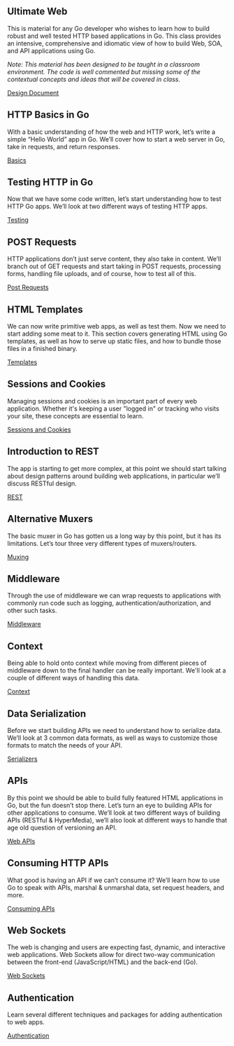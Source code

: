 ## Ultimate Web

This is material for any Go developer who wishes to learn how to build robust and well tested HTTP based applications in Go. This class provides an intensive, comprehensive and idiomatic view of how to build Web, SOA, and API applications using Go.

*Note: This material has been designed to be taught in a classroom environment. The code is well commented but missing some of the contextual concepts and ideas that will be covered in class.*

[Design Document](../../web/README.md)

## HTTP Basics in Go

With a basic understanding of how the web and HTTP work, let’s write a simple “Hello World” app in Go. We’ll cover how to start a web server in Go, take in requests, and return responses.

[Basics](../../topics/web/basics/README.md)

## Testing HTTP in Go

Now that we have some code written, let’s start understanding how to test HTTP Go apps. We’ll look at two different ways of testing HTTP apps.

[Testing](../../topics/web/testing/README.md)

## POST Requests

HTTP applications don’t just serve content, they also take in content. We’ll branch out of GET requests and start taking in POST requests, processing forms, handling file uploads, and of course, how to test all of this.

[Post Requests](../../topics/web/posts/README.md)

## HTML Templates

We can now write primitive web apps, as well as test them. Now we need to start adding some meat to it. This section covers generating HTML using Go templates, as well as how to serve up static files, and how to bundle those files in a finished binary.

[Templates](../../topics/web/templates/README.md)

## Sessions and Cookies

Managing sessions and cookies is an important part of every web application. Whether it's keeping a user "logged in" or tracking who visits your site, these concepts are essential to learn.

[Sessions and Cookies](../../topics/web/sessions_cookies/README.md)

## Introduction to REST

The app is starting to get more complex, at this point we should start talking about design patterns around building web applications, in particular we’ll discuss RESTful design.

[REST](../../topics/web/rest/README.md)

## Alternative Muxers

The basic muxer in Go has gotten us a long way by this point, but it has its limitations. Let’s tour three very different types of muxers/routers.

[Muxing](../../topics/web/muxers/README.md)

## Middleware

Through the use of middleware we can wrap requests to applications with commonly run code such as logging, authentication/authorization, and other such tasks.

[Middleware](../../topics/web/middleware/README.md)

## Context

Being able to hold onto context while moving from different pieces of middleware down to the final handler can be really important. We'll look at a couple of different ways of handling this data.

[Context](../../topics/web/context/README.md)

## Data Serialization

Before we start building APIs we need to understand how to serialize data. We’ll look at 3 common data formats, as well as ways to customize those formats to match the needs of your API.

[Serializers](../../topics/web/serializers/README.md)

## APIs

By this point we should be able to build fully featured HTML applications in Go, but the fun doesn’t stop there. Let’s turn an eye to building APIs for other applications to consume. We’ll look at two different ways of building APIs (RESTful & HyperMedia), we’ll also look at different ways to handle that age old question of versioning an API.

[Web APIs](../../topics/web/apis/README.md)

## Consuming HTTP APIs

What good is having an API if we can’t consume it? We’ll learn how to use Go to speak with APIs, marshal & unmarshal data, set request headers, and more.

[Consuming APIs](../../topics/web/consuming/README.md)

## Web Sockets

The web is changing and users are expecting fast, dynamic, and interactive web applications. Web Sockets allow for direct two-way communication between the front-end (JavaScript/HTML) and the back-end (Go).

[Web Sockets](../../topics/web/sockets/README.md)

## Authentication

Learn several different techniques and packages for adding authentication to web apps.

[Authentication](../../topics/web/auth/README.md)
